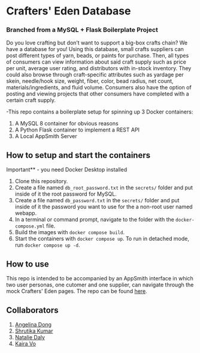# Crafters' Eden Database
### Branched from a MySQL + Flask Boilerplate Project

Do you love crafting but don’t want to support a big-box crafts chain? We have a database for you! Using this database, small crafts suppliers can post different types of yarn, beads, or paints for purchase. Then, all types of consumers can view information about said craft supply such as price per unit, average user rating, and distributors with in-stock inventory. They could also browse through craft-specific attributes such as yardage per skein, needle/hook size, weight, fiber, color, bead radius, net count, materials/ingredients, and fluid volume. Consumers also have the option of posting and viewing projects that other consumers have completed with a certain craft supply.


-This repo contains a boilerplate setup for spinning up 3 Docker containers: 
1. A MySQL 8 container for obvious reasons
2. A Python Flask container to implement a REST API
3. A Local AppSmith Server

## How to setup and start the containers
Important** - you need Docker Desktop installed

1. Clone this repository.  
2. Create a file named `db_root_password.txt` in the `secrets/` folder and put inside of it the root password for MySQL. 
3. Create a file named `db_password.txt` in the `secrets/` folder and put inside of it the password you want to use for the a non-root user named webapp. 
4. In a terminal or command prompt, navigate to the folder with the `docker-compose.yml` file.  
5. Build the images with `docker compose build`.
6. Start the containers with `docker compose up`.  To run in detached mode, run `docker compose up -d`.

## How to use
This repo is intended to be accompanied by an AppSmith interface in which two user personas, one cutomer and one supplier, can navigate through the mock Crafters' Eden pages. The repo can be found [here](https://github.com/angelina-dong/cs3200-crafterseden-appsmith).

## Collaborators
1. [Angelina Dong](https://github.com/angelina-dong)
2. [Shrutika Kumar](https://github.com/shrukumar)
3. [Natalie Daly](https://github.com/nataliepdaly)
4. [Kaira Vo](https://github.com/kvough)
